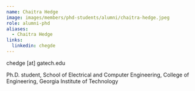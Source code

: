 ```yaml
---
name: Chaitra Hedge
image: images/members/phd-students/alumni/chaitra-hedge.jpeg
role: alumni-phd
aliases:
  - Chaitra Hedge
links:
  linkedin: chegde
---
```


chedge [at] gatech.edu

Ph.D. student, School of Electrical and Computer Engineering, College of Engineering, Georgia Institute of Technology
